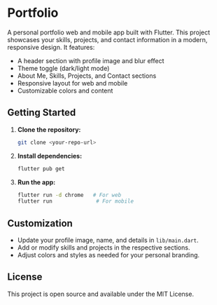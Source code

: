 
# Portfolio

A personal portfolio web and mobile app built with Flutter. This project showcases your skills, projects, and contact information in a modern, responsive design. It features:

- A header section with profile image and blur effect
- Theme toggle (dark/light mode)
- About Me, Skills, Projects, and Contact sections
- Responsive layout for web and mobile
- Customizable colors and content

## Getting Started

1. **Clone the repository:**
	```sh
	git clone <your-repo-url>
	```
2. **Install dependencies:**
	```sh
	flutter pub get
	```
3. **Run the app:**
	```sh
	flutter run -d chrome   # For web
	flutter run              # For mobile
	```

## Customization
- Update your profile image, name, and details in `lib/main.dart`.
- Add or modify skills and projects in the respective sections.
- Adjust colors and styles as needed for your personal branding.

## License
This project is open source and available under the MIT License.
